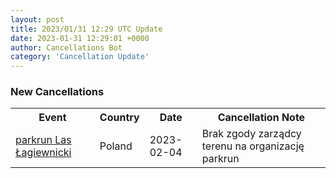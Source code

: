 ```yaml
---
layout: post
title: 2023/01/31 12:29 UTC Update
date: 2023-01-31 12:29:01 +0000
author: Cancellations Bot
category: 'Cancellation Update'
---
```


<h3>New Cancellations</h3>
<div class='hscrollable'>
<table style='width: 100%'>
    <tr>
        <th>Event</th>
        <th>Country</th>
        <th>Date</th>
        <th>Cancellation Note</th>
    </tr>
    <tr>
        <td><a href="https://www.parkrun.pl/laslagiewnicki">parkrun Las Łagiewnicki</a></td>
        <td>Poland</td>
        <td>2023-02-04</td>
        <td>Brak zgody zarządcy terenu na organizację parkrun</td>
    </tr>
</table>
</div>
